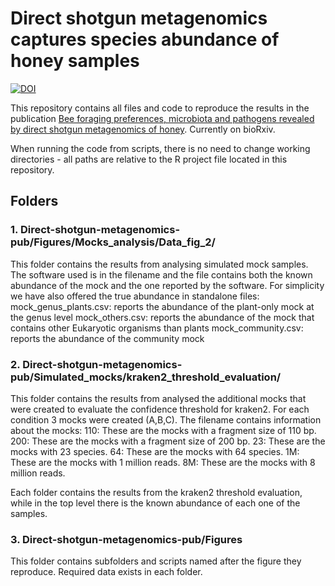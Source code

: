 # Direct shotgun metagenomics captures species abundance of honey samples
[![DOI](https://zenodo.org/badge/273162987.svg)](https://zenodo.org/badge/latestdoi/273162987)

This repository contains all files and code to reproduce the results in the publication [Bee foraging preferences, microbiota and pathogens revealed by direct shotgun metagenomics of honey](https://onlinelibrary.wiley.com/doi/full/10.1111/1755-0998.13626). Currently on bioRxiv.
<p>When running the code from scripts, there is no need to change working directories - all paths are relative to the R project file located in this repository.</p>

## Folders
### 1. Direct-shotgun-metagenomics-pub/Figures/Mocks_analysis/Data_fig_2/
This folder contains the results from analysing simulated mock samples. The software used is in the filename and the file contains both the known abundance of the mock and the one reported by the software. For simplicity we have also offered the true abundance in standalone files:
mock_genus_plants.csv: reports the abundance of the plant-only mock at the genus level
mock_others.csv: reports the abundance of the mock that contains other Eukaryotic organisms than plants
mock_community.csv: reports the abundance of the community mock

### 2. Direct-shotgun-metagenomics-pub/Simulated_mocks/kraken2_threshold_evaluation/
This folder contains the results from analysed the additional mocks that were created to evaluate the confidence threshold for kraken2. For each condition 3 mocks were created (A,B,C). The filename contains information about the mocks:
110: These are the mocks with a fragment size of 110 bp.
200: These are the mocks with a fragment size of 200 bp.
23: These are the mocks with 23 species.
64: These are the mocks with 64 species.
1M: These are the mocks with 1 million reads.
8M: These are the mocks with 8 million reads.

Each folder contains the results from the kraken2 threshold evaluation, while in the top level there is the known abundance of each one of the samples.

### 3. Direct-shotgun-metagenomics-pub/Figures
This folder contains subfolders and scripts named after the figure they reproduce. Required data exists in each folder.
